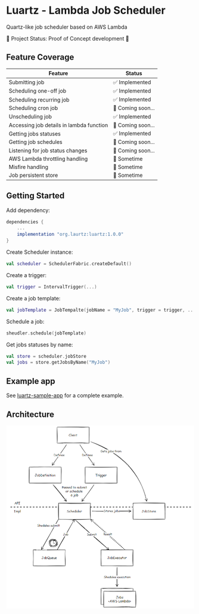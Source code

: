 # Luartz - Lambda Job Scheduler

Quartz-like job scheduler based on AWS Lambda

🚀 Project Status: Proof of Concept development 🚀

## Feature Coverage

| Feature                                  | Status            |
|------------------------------------------|-------------------|
| Submitting job                           | ✅ Implemented     |
| Scheduling one-off job                   | ✅ Implemented     |
| Scheduling recurring job                 | ✅ Implemented     |
| Scheduling cron job                      | 🏃 Coming soon... |
| Unscheduling job                         | ✅ Implemented     |
| Accessing job details in lambda function | 🏃 Coming soon... |
| Getting jobs statuses                    | ✅ Implemented     |
| Getting job schedules                    | 🏃 Coming soon... |
| Listening for job status changes         | 🏃 Coming soon... |
| AWS Lambda throttling handling           | 🤔 Sometime       |
| Misfire handling                         | 🤔 Sometime       |
| Job persistent store                     | 🤔 Sometime       |

## Getting Started

Add dependency:

```groovy
dependencies {
    ...
    implementation "org.laurtz:luartz:1.0.0"
}
```

Create Scheduler instance:

```kotlin
val scheduler = SchedulerFabric.createDefault()
```

Create a trigger:

```kotlin
val trigger = IntervalTrigger(...) 
```
Create a job template:

```kotlin
val jobTemplate = JobTempalte(jobName = "MyJob", trigger = trigger, ...)
```

Schedule a job:

```kotlin
sheudler.schedule(jobTemplate)
```

Get jobs statuses by name:

```kotlin
val store = scheduler.jobStore
val jobs = store.getJobsByName("MyJob")
```

## Example app

See [luartz-sample-app](luartz-sample-app/src/main/kotlin/org/luartz/app/LuartzSampleApp.kt) for a complete example.

## Architecture

![logical-architecture.png](assets/logical-architecture.png)

